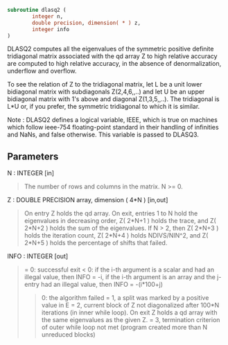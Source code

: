 ```fortran
subroutine dlasq2 (
        integer n,
        double precision, dimension( * ) z,
        integer info
)
```

DLASQ2 computes all the eigenvalues of the symmetric positive
definite tridiagonal matrix associated with the qd array Z to high
relative accuracy are computed to high relative accuracy, in the
absence of denormalization, underflow and overflow.

To see the relation of Z to the tridiagonal matrix, let L be a
unit lower bidiagonal matrix with subdiagonals Z(2,4,6,,..) and
let U be an upper bidiagonal matrix with 1's above and diagonal
Z(1,3,5,,..). The tridiagonal is L\*U or, if you prefer, the
symmetric tridiagonal to which it is similar.

Note : DLASQ2 defines a logical variable, IEEE, which is true
on machines which follow ieee-754 floating-point standard in their
handling of infinities and NaNs, and false otherwise. This variable
is passed to DLASQ3.

## Parameters
N : INTEGER [in]
> The number of rows and columns in the matrix. N >= 0.

Z : DOUBLE PRECISION array, dimension ( 4\*N ) [in,out]
> On entry Z holds the qd array. On exit, entries 1 to N hold
> the eigenvalues in decreasing order, Z( 2\*N+1 ) holds the
> trace, and Z( 2\*N+2 ) holds the sum of the eigenvalues. If
> N > 2, then Z( 2\*N+3 ) holds the iteration count, Z( 2\*N+4 )
> holds NDIVS/NIN^2, and Z( 2\*N+5 ) holds the percentage of
> shifts that failed.

INFO : INTEGER [out]
> = 0: successful exit
> < 0: if the i-th argument is a scalar and had an illegal
> value, then INFO = -i, if the i-th argument is an
> array and the j-entry had an illegal value, then
> INFO = -(i\*100+j)
> > 0: the algorithm failed
> = 1, a split was marked by a positive value in E
> = 2, current block of Z not diagonalized after 100\*N
> iterations (in inner while loop).  On exit Z holds
> a qd array with the same eigenvalues as the given Z.
> = 3, termination criterion of outer while loop not met
> (program created more than N unreduced blocks)
